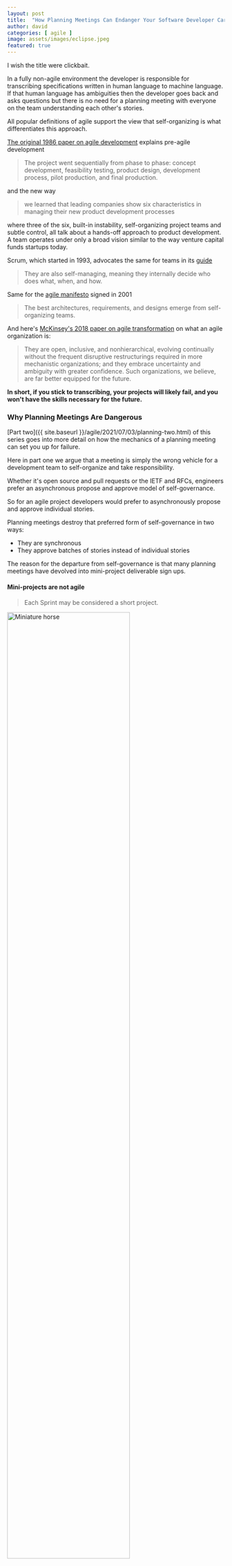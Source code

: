 ```yaml
---
layout: post
title:  "How Planning Meetings Can Endanger Your Software Developer Career - Part One"
author: david
categories: [ agile ]
image: assets/images/eclipse.jpeg
featured: true
---
```

I wish the title were clickbait.

In a fully non-agile environment the developer is responsible for transcribing
specifications written in human language to machine language. If that
human language has ambiguities then the developer goes back and asks questions but
there is no need for a planning meeting with everyone on the team understanding each other's stories.

All popular definitions of agile support the view that self-organizing is what 
differentiates this approach.

[The original 1986 paper on agile development](https://hbr.org/1986/01/the-new-new-product-development-game) explains pre-agile development

>The project went sequentially from phase to phase: concept development, feasibility testing, product design, development process, pilot production, and final production.

and the new way

>we learned that leading companies show six characteristics in managing their new product development processes

where three of the six, built-in instability, self-organizing project teams and subtle control,
all talk about a hands-off approach to product development. A team operates under only a broad vision
similar to the way venture capital funds startups today.

Scrum, which started in 1993, advocates the same for teams in its [guide](https://scrumguides.org/scrum-guide.html)

>They are also self-managing, meaning they internally decide who does what, when, and how.

Same for the [agile manifesto](https://agilemanifesto.org/principles.html) signed in 2001

>The best architectures, requirements, and designs emerge from self-organizing teams.

And here's [McKinsey's 2018 paper on agile transformation](https://www.mckinsey.com/~/media/mckinsey/business%20functions/organization/our%20insights/leading%20agile%20transformation%20the%20new%20capabilities%20leaders%20need%20to%20build/leading-agile-transformation-the-new-capabilities-leaders-need-to-build-21st-century-organizations.pdf)
on what an agile organization is:
>They are open, inclusive, and nonhierarchical, evolving continually without the frequent disruptive restructurings required in more mechanistic organizations; and they embrace uncertainty and ambiguity with greater confidence. Such organizations, we believe, are far better equipped for the future.

**In short, if you stick to transcribing, your projects will likely fail, and
you won't have the skills necessary for the future.**

### Why Planning Meetings Are Dangerous
[Part two]({{ site.baseurl }}/agile/2021/07/03/planning-two.html) of this series
goes into more detail on how the mechanics of a planning meeting can
set you up for failure.

Here in part one we argue that a meeting is simply the wrong vehicle for
a development team to self-organize and take responsibility.

Whether it's open source and pull requests or the IETF and RFCs, engineers
prefer an asynchronous propose and approve model of self-governance.

So for an agile project developers would prefer to asynchronously propose and approve individual stories.

Planning meetings destroy that preferred form of self-governance in two ways:
* They are synchronous
* They approve batches of stories instead of individual stories

The reason for the departure from self-governance is that many planning meetings have devolved into 
mini-project deliverable sign ups.

#### Mini-projects are not agile
> Each Sprint may be considered a short project.

<img src="{{ site.baseurl }}/assets/images/miniature-horse.jpg" alt="Miniature horse" style="width: 75%;" />

It's easy to understand how agile came to be associated with mini-projects.
If the goal is quicker feedback then it seems at first like a mini-project allows that. (Unless you 
need to ride the horse.)

As I go a long way to establish above the main finding of agile is that getting a team to take
responsibility and self-organize to solve a problem is the fastest, best way. Instead, mini-projects just
command and control transcribers to produce mini crap.

Potentially even old style phased development with its clearly defined roles will outperform 
mini-projects where no one takes responsibility.

#### The only safe part of a planning meeting
If your team wants to meet together with a product owner occasionally to ask questions that's okay.
Though it would be better if that discussion were offline, or the meeting at least recorded.

All the rest of a planning meeting risks reducing a team's ability to think for themselves and adapt and
change. 

At some point your organization attempted to change from traditional software development
specifications. So we suggest discussing with your team what would best work (and seeing what Uclusion
offers).